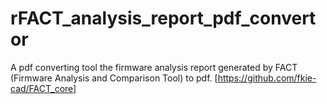 # rFACT_analysis_report_pdf_convertor
A pdf converting tool  the firmware analysis report generated by FACT (Firmware Analysis and Comparison Tool) to pdf. [https://github.com/fkie-cad/FACT_core]
